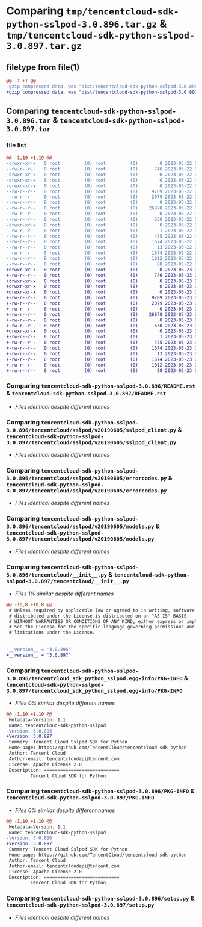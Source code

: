# Comparing `tmp/tencentcloud-sdk-python-sslpod-3.0.896.tar.gz` & `tmp/tencentcloud-sdk-python-sslpod-3.0.897.tar.gz`

## filetype from file(1)

```diff
@@ -1 +1 @@
-gzip compressed data, was "dist/tencentcloud-sdk-python-sslpod-3.0.896.tar", last modified: Mon May 22 00:31:32 2023, max compression
+gzip compressed data, was "dist/tencentcloud-sdk-python-sslpod-3.0.897.tar", last modified: Tue May 23 02:30:40 2023, max compression
```

## Comparing `tencentcloud-sdk-python-sslpod-3.0.896.tar` & `tencentcloud-sdk-python-sslpod-3.0.897.tar`

### file list

```diff
@@ -1,19 +1,19 @@
-drwxr-xr-x   0 root         (0) root         (0)        0 2023-05-22 00:31:32.000000 tencentcloud-sdk-python-sslpod-3.0.896/
--rw-r--r--   0 root         (0) root         (0)      746 2023-05-22 00:31:32.000000 tencentcloud-sdk-python-sslpod-3.0.896/README.rst
-drwxr-xr-x   0 root         (0) root         (0)        0 2023-05-22 00:31:32.000000 tencentcloud-sdk-python-sslpod-3.0.896/tencentcloud/
-drwxr-xr-x   0 root         (0) root         (0)        0 2023-05-22 00:31:32.000000 tencentcloud-sdk-python-sslpod-3.0.896/tencentcloud/sslpod/
-drwxr-xr-x   0 root         (0) root         (0)        0 2023-05-22 00:31:32.000000 tencentcloud-sdk-python-sslpod-3.0.896/tencentcloud/sslpod/v20190605/
--rw-r--r--   0 root         (0) root         (0)     9709 2023-05-22 00:31:32.000000 tencentcloud-sdk-python-sslpod-3.0.896/tencentcloud/sslpod/v20190605/sslpod_client.py
--rw-r--r--   0 root         (0) root         (0)     2079 2023-05-22 00:31:32.000000 tencentcloud-sdk-python-sslpod-3.0.896/tencentcloud/sslpod/v20190605/errorcodes.py
--rw-r--r--   0 root         (0) root         (0)        0 2023-05-22 00:31:32.000000 tencentcloud-sdk-python-sslpod-3.0.896/tencentcloud/sslpod/v20190605/__init__.py
--rw-r--r--   0 root         (0) root         (0)    26878 2023-05-22 00:31:32.000000 tencentcloud-sdk-python-sslpod-3.0.896/tencentcloud/sslpod/v20190605/models.py
--rw-r--r--   0 root         (0) root         (0)        0 2023-05-22 00:31:32.000000 tencentcloud-sdk-python-sslpod-3.0.896/tencentcloud/sslpod/__init__.py
--rw-r--r--   0 root         (0) root         (0)      630 2023-05-22 00:31:32.000000 tencentcloud-sdk-python-sslpod-3.0.896/tencentcloud/__init__.py
-drwxr-xr-x   0 root         (0) root         (0)        0 2023-05-22 00:31:32.000000 tencentcloud-sdk-python-sslpod-3.0.896/tencentcloud_sdk_python_sslpod.egg-info/
--rw-r--r--   0 root         (0) root         (0)        1 2023-05-22 00:31:32.000000 tencentcloud-sdk-python-sslpod-3.0.896/tencentcloud_sdk_python_sslpod.egg-info/dependency_links.txt
--rw-r--r--   0 root         (0) root         (0)      475 2023-05-22 00:31:32.000000 tencentcloud-sdk-python-sslpod-3.0.896/tencentcloud_sdk_python_sslpod.egg-info/SOURCES.txt
--rw-r--r--   0 root         (0) root         (0)     1674 2023-05-22 00:31:32.000000 tencentcloud-sdk-python-sslpod-3.0.896/tencentcloud_sdk_python_sslpod.egg-info/PKG-INFO
--rw-r--r--   0 root         (0) root         (0)       13 2023-05-22 00:31:32.000000 tencentcloud-sdk-python-sslpod-3.0.896/tencentcloud_sdk_python_sslpod.egg-info/top_level.txt
--rw-r--r--   0 root         (0) root         (0)     1674 2023-05-22 00:31:32.000000 tencentcloud-sdk-python-sslpod-3.0.896/PKG-INFO
--rw-r--r--   0 root         (0) root         (0)     1012 2023-05-22 00:31:32.000000 tencentcloud-sdk-python-sslpod-3.0.896/setup.py
--rw-r--r--   0 root         (0) root         (0)       88 2023-05-22 00:31:32.000000 tencentcloud-sdk-python-sslpod-3.0.896/setup.cfg
+drwxr-xr-x   0 root         (0) root         (0)        0 2023-05-23 02:30:40.000000 tencentcloud-sdk-python-sslpod-3.0.897/
+-rw-r--r--   0 root         (0) root         (0)      746 2023-05-23 02:30:40.000000 tencentcloud-sdk-python-sslpod-3.0.897/README.rst
+drwxr-xr-x   0 root         (0) root         (0)        0 2023-05-23 02:30:40.000000 tencentcloud-sdk-python-sslpod-3.0.897/tencentcloud/
+drwxr-xr-x   0 root         (0) root         (0)        0 2023-05-23 02:30:40.000000 tencentcloud-sdk-python-sslpod-3.0.897/tencentcloud/sslpod/
+drwxr-xr-x   0 root         (0) root         (0)        0 2023-05-23 02:30:40.000000 tencentcloud-sdk-python-sslpod-3.0.897/tencentcloud/sslpod/v20190605/
+-rw-r--r--   0 root         (0) root         (0)     9709 2023-05-23 02:30:40.000000 tencentcloud-sdk-python-sslpod-3.0.897/tencentcloud/sslpod/v20190605/sslpod_client.py
+-rw-r--r--   0 root         (0) root         (0)     2079 2023-05-23 02:30:40.000000 tencentcloud-sdk-python-sslpod-3.0.897/tencentcloud/sslpod/v20190605/errorcodes.py
+-rw-r--r--   0 root         (0) root         (0)        0 2023-05-23 02:30:40.000000 tencentcloud-sdk-python-sslpod-3.0.897/tencentcloud/sslpod/v20190605/__init__.py
+-rw-r--r--   0 root         (0) root         (0)    26878 2023-05-23 02:30:40.000000 tencentcloud-sdk-python-sslpod-3.0.897/tencentcloud/sslpod/v20190605/models.py
+-rw-r--r--   0 root         (0) root         (0)        0 2023-05-23 02:30:40.000000 tencentcloud-sdk-python-sslpod-3.0.897/tencentcloud/sslpod/__init__.py
+-rw-r--r--   0 root         (0) root         (0)      630 2023-05-23 02:30:40.000000 tencentcloud-sdk-python-sslpod-3.0.897/tencentcloud/__init__.py
+drwxr-xr-x   0 root         (0) root         (0)        0 2023-05-23 02:30:40.000000 tencentcloud-sdk-python-sslpod-3.0.897/tencentcloud_sdk_python_sslpod.egg-info/
+-rw-r--r--   0 root         (0) root         (0)        1 2023-05-23 02:30:40.000000 tencentcloud-sdk-python-sslpod-3.0.897/tencentcloud_sdk_python_sslpod.egg-info/dependency_links.txt
+-rw-r--r--   0 root         (0) root         (0)      475 2023-05-23 02:30:40.000000 tencentcloud-sdk-python-sslpod-3.0.897/tencentcloud_sdk_python_sslpod.egg-info/SOURCES.txt
+-rw-r--r--   0 root         (0) root         (0)     1674 2023-05-23 02:30:40.000000 tencentcloud-sdk-python-sslpod-3.0.897/tencentcloud_sdk_python_sslpod.egg-info/PKG-INFO
+-rw-r--r--   0 root         (0) root         (0)       13 2023-05-23 02:30:40.000000 tencentcloud-sdk-python-sslpod-3.0.897/tencentcloud_sdk_python_sslpod.egg-info/top_level.txt
+-rw-r--r--   0 root         (0) root         (0)     1674 2023-05-23 02:30:40.000000 tencentcloud-sdk-python-sslpod-3.0.897/PKG-INFO
+-rw-r--r--   0 root         (0) root         (0)     1012 2023-05-23 02:30:40.000000 tencentcloud-sdk-python-sslpod-3.0.897/setup.py
+-rw-r--r--   0 root         (0) root         (0)       88 2023-05-23 02:30:40.000000 tencentcloud-sdk-python-sslpod-3.0.897/setup.cfg
```

### Comparing `tencentcloud-sdk-python-sslpod-3.0.896/README.rst` & `tencentcloud-sdk-python-sslpod-3.0.897/README.rst`

 * *Files identical despite different names*

### Comparing `tencentcloud-sdk-python-sslpod-3.0.896/tencentcloud/sslpod/v20190605/sslpod_client.py` & `tencentcloud-sdk-python-sslpod-3.0.897/tencentcloud/sslpod/v20190605/sslpod_client.py`

 * *Files identical despite different names*

### Comparing `tencentcloud-sdk-python-sslpod-3.0.896/tencentcloud/sslpod/v20190605/errorcodes.py` & `tencentcloud-sdk-python-sslpod-3.0.897/tencentcloud/sslpod/v20190605/errorcodes.py`

 * *Files identical despite different names*

### Comparing `tencentcloud-sdk-python-sslpod-3.0.896/tencentcloud/sslpod/v20190605/models.py` & `tencentcloud-sdk-python-sslpod-3.0.897/tencentcloud/sslpod/v20190605/models.py`

 * *Files identical despite different names*

### Comparing `tencentcloud-sdk-python-sslpod-3.0.896/tencentcloud/__init__.py` & `tencentcloud-sdk-python-sslpod-3.0.897/tencentcloud/__init__.py`

 * *Files 1% similar despite different names*

```diff
@@ -10,8 +10,8 @@
 # Unless required by applicable law or agreed to in writing, software
 # distributed under the License is distributed on an "AS IS" BASIS,
 # WITHOUT WARRANTIES OR CONDITIONS OF ANY KIND, either express or implied.
 # See the License for the specific language governing permissions and
 # limitations under the License.
 
 
-__version__ = '3.0.896'
+__version__ = '3.0.897'
```

### Comparing `tencentcloud-sdk-python-sslpod-3.0.896/tencentcloud_sdk_python_sslpod.egg-info/PKG-INFO` & `tencentcloud-sdk-python-sslpod-3.0.897/tencentcloud_sdk_python_sslpod.egg-info/PKG-INFO`

 * *Files 0% similar despite different names*

```diff
@@ -1,10 +1,10 @@
 Metadata-Version: 1.1
 Name: tencentcloud-sdk-python-sslpod
-Version: 3.0.896
+Version: 3.0.897
 Summary: Tencent Cloud Sslpod SDK for Python
 Home-page: https://github.com/TencentCloud/tencentcloud-sdk-python
 Author: Tencent Cloud
 Author-email: tencentcloudapi@tencent.com
 License: Apache License 2.0
 Description: ============================
         Tencent Cloud SDK for Python
```

### Comparing `tencentcloud-sdk-python-sslpod-3.0.896/PKG-INFO` & `tencentcloud-sdk-python-sslpod-3.0.897/PKG-INFO`

 * *Files 0% similar despite different names*

```diff
@@ -1,10 +1,10 @@
 Metadata-Version: 1.1
 Name: tencentcloud-sdk-python-sslpod
-Version: 3.0.896
+Version: 3.0.897
 Summary: Tencent Cloud Sslpod SDK for Python
 Home-page: https://github.com/TencentCloud/tencentcloud-sdk-python
 Author: Tencent Cloud
 Author-email: tencentcloudapi@tencent.com
 License: Apache License 2.0
 Description: ============================
         Tencent Cloud SDK for Python
```

### Comparing `tencentcloud-sdk-python-sslpod-3.0.896/setup.py` & `tencentcloud-sdk-python-sslpod-3.0.897/setup.py`

 * *Files identical despite different names*

